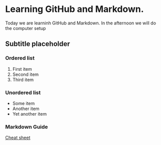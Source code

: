 <h1> Learning GitHub and Markdown. </h1>
Today we are learninh GitHub and Markdown. In the afternoon we will do the computer setup

<h2> Subtitle placeholder </h2>

### Ordered list

1. First item
2. Second item
3. Third item


<h3>Unordered list</h3>

- Some item
- Another item
- Yet another item

<h3>Markdown Guide</h3>

[Cheat sheet](https://www.markdownguide.org/cheat-sheet/)
